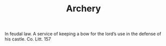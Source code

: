 ---
title: Archery
letter: A
permalink: "/definitions/archery.html"
body: In feudal law. A service of keeping a bow for the lord’s use in the defense
  of his castle. Co. Litt. 157
published_at: '2018-07-07'
layout: post
---